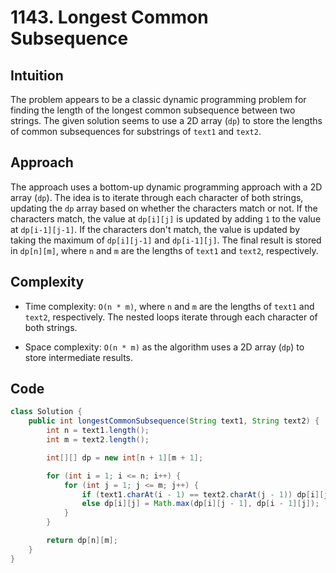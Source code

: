 # 1143. Longest Common Subsequence

## Intuition

The problem appears to be a classic dynamic programming problem for finding the length of the longest common subsequence between two strings. The given solution seems to use a 2D array (`dp`) to store the lengths of common subsequences for substrings of `text1` and `text2`.

## Approach

The approach uses a bottom-up dynamic programming approach with a 2D array (`dp`). The idea is to iterate through each character of both strings, updating the `dp` array based on whether the characters match or not. If the characters match, the value at `dp[i][j]` is updated by adding `1` to the value at `dp[i-1][j-1]`. If the characters don't match, the value is updated by taking the maximum of `dp[i][j-1]` and `dp[i-1][j]`. The final result is stored in `dp[n][m]`, where `n` and `m` are the lengths of `text1` and `text2`, respectively.

## Complexity

- Time complexity: `O(n * m)`, where `n` and `m` are the lengths of `text1` and `text2`, respectively. The nested loops iterate through each character of both strings.

- Space complexity: `O(n * m)` as the algorithm uses a 2D array (`dp`) to store intermediate results.

## Code

```java
class Solution {
    public int longestCommonSubsequence(String text1, String text2) {
        int n = text1.length();
        int m = text2.length();

        int[][] dp = new int[n + 1][m + 1];

        for (int i = 1; i <= n; i++) {
            for (int j = 1; j <= m; j++) {
                if (text1.charAt(i - 1) == text2.charAt(j - 1)) dp[i][j] = dp[i - 1][j - 1] + 1;
                else dp[i][j] = Math.max(dp[i][j - 1], dp[i - 1][j]);
            }
        }

        return dp[n][m];
    }
}
```
